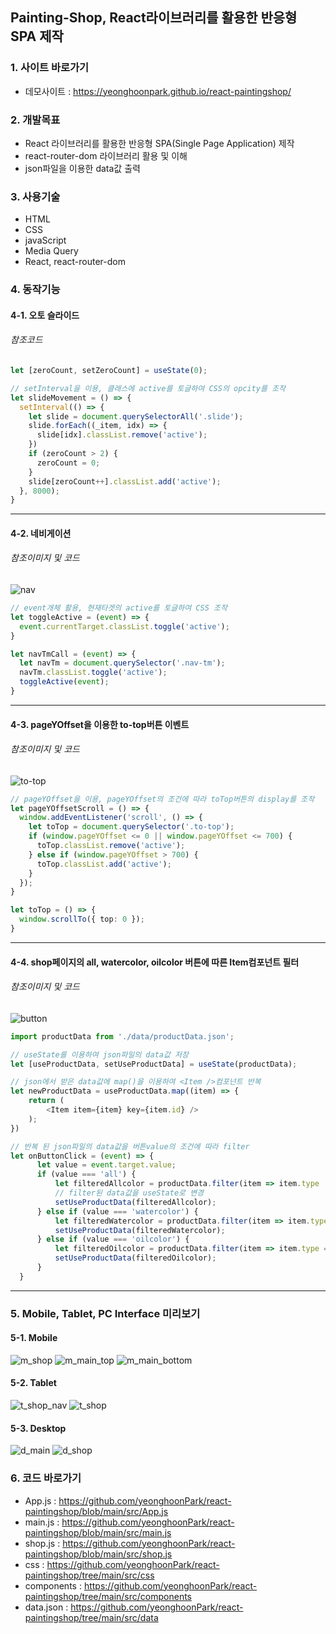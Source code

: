 ## Painting-Shop, React라이브러리를 활용한 반응형 SPA 제작

### 1. 사이트 바로가기

- 데모사이트 : <a href="https://yeonghoonpark.github.io/react-paintingshop/" target="_blank">https://yeonghoonpark.github.io/react-paintingshop/</a>

### 2. 개발목표

- React 라이브러리를 활용한 반응형 SPA(Single Page Application) 제작
- react-router-dom 라이브러리 활용 및 이해
- json파일을 이용한 data값 출력

### 3. 사용기술

- HTML
- CSS
- javaScript
- Media Query
- React, react-router-dom

### 4. 동작기능

#### 4-1. 오토 슬라이드
###### 참조코드
  ```ts
  let [zeroCount, setZeroCount] = useState(0);
  
  // setInterval을 이용, 클래스에 active를 토글하여 CSS의 opcity를 조작
  let slideMovement = () => {
    setInterval(() => {
      let slide = document.querySelectorAll('.slide');
      slide.forEach((_item, idx) => {
        slide[idx].classList.remove('active');
      })
      if (zeroCount > 2) {
        zeroCount = 0;
      }
      slide[zeroCount++].classList.add('active');
    }, 8000);
  }
  ```
---
#### 4-2. 네비게이션
###### 참조이미지 및 코드
![nav](https://user-images.githubusercontent.com/95198410/173631010-b3bed9d3-a20f-42ac-87b2-7f3b9397ebb2.jpg)
  ```ts
  // event개체 활용, 현재타겟의 active를 토글하여 CSS 조작
  let toggleActive = (event) => {
    event.currentTarget.classList.toggle('active');
  }

  let navTmCall = (event) => {
    let navTm = document.querySelector('.nav-tm');
    navTm.classList.toggle('active');
    toggleActive(event);
  }
  ```
---
#### 4-3. pageYOffset을 이용한 to-top버튼 이벤트
###### 참조이미지 및 코드
![to-top](https://user-images.githubusercontent.com/95198410/173633239-00f29c83-65c5-4622-ad43-dc7ed5d84394.jpg)
  ```ts
  // pageYOffset을 이용, pageYOffset의 조건에 따라 toTop버튼의 display를 조작
  let pageYOffsetScroll = () => {
    window.addEventListener('scroll', () => {
      let toTop = document.querySelector('.to-top');
      if (window.pageYOffset <= 0 || window.pageYOffset <= 700) {
        toTop.classList.remove('active');
      } else if (window.pageYOffset > 700) {
        toTop.classList.add('active');
      }
    });
  }
  
  let toTop = () => {
    window.scrollTo({ top: 0 });
  }
  ```
---  
#### 4-4. shop페이지의 all, watercolor, oilcolor 버튼에 따른 Item컴포넌트 필터 
###### 참조이미지 및 코드
![button](https://user-images.githubusercontent.com/95198410/173633748-bbb61828-89d7-48d9-b9ed-f75925e3561f.jpg)
  ```ts
  import productData from './data/productData.json';
  
  // useState를 이용하여 json파일의 data값 저장
  let [useProductData, setUseProductData] = useState(productData);

  // json에서 받은 data값에 map()을 이용하여 <Item />컴포넌트 반복
  let newProductData = useProductData.map((item) => {
      return (
          <Item item={item} key={item.id} />
      );
  })
  
  // 반복 된 json파일의 data값을 버튼value의 조건에 따라 filter
  let onButtonClick = (event) => {
        let value = event.target.value;
        if (value === 'all') {
            let filteredAllcolor = productData.filter(item => item.type !== null);
            // filter된 data값을 useState로 변경
            setUseProductData(filteredAllcolor);
        } else if (value === 'watercolor') {
            let filteredWatercolor = productData.filter(item => item.type === 'Watercolor');
            setUseProductData(filteredWatercolor);
        } else if (value === 'oilcolor') {
            let filteredOilcolor = productData.filter(item => item.type === 'Oilcolor');
            setUseProductData(filteredOilcolor);
        }
    }
  ```
---

### 5. Mobile, Tablet, PC Interface 미리보기

#### 5-1. Mobile
  
  ![m_shop](https://user-images.githubusercontent.com/95198410/173616610-7579020a-10bf-45f8-9f91-09021a5f1f17.jpg)
  ![m_main_top](https://user-images.githubusercontent.com/95198410/173616559-58e06858-b715-4299-a049-3a1f235ac371.jpg)
  ![m_main_bottom](https://user-images.githubusercontent.com/95198410/173616580-d2327156-855b-4a48-8a49-bdb2743ead01.jpg)
  
#### 5-2. Tablet
  
  ![t_shop_nav](https://user-images.githubusercontent.com/95198410/173617309-505eb4b6-d09d-495f-84c2-5c4b54b47427.jpg)
  ![t_shop](https://user-images.githubusercontent.com/95198410/173617317-bbcc2a95-440d-4823-9501-822a1b363adc.jpg)

#### 5-3. Desktop

  ![d_main](https://user-images.githubusercontent.com/95198410/173617447-eb168b5c-100f-4c0c-8d77-b0b17d314a8c.jpg)
  ![d_shop](https://user-images.githubusercontent.com/95198410/173617616-3cd4e25a-16cc-4374-8bb8-863696402b21.jpg)

### 6. 코드 바로가기

- App.js : https://github.com/yeonghoonPark/react-paintingshop/blob/main/src/App.js
- main.js : https://github.com/yeonghoonPark/react-paintingshop/blob/main/src/main.js
- shop.js : https://github.com/yeonghoonPark/react-paintingshop/blob/main/src/shop.js
- css : https://github.com/yeonghoonPark/react-paintingshop/tree/main/src/css
- components : https://github.com/yeonghoonPark/react-paintingshop/tree/main/src/components
- data.json : https://github.com/yeonghoonPark/react-paintingshop/tree/main/src/data
